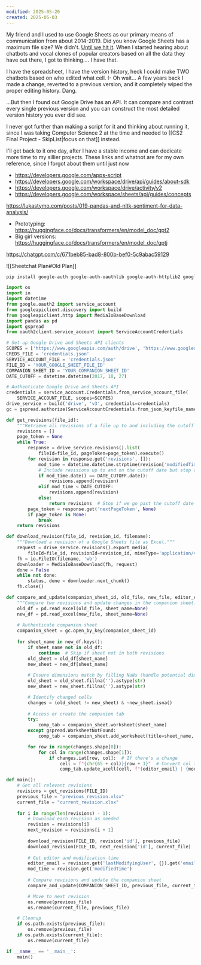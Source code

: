 ```yaml
---
modified: 2025-05-20
created: 2025-05-03
---
```

My friend and I used to use Google Sheets as our primary means of communication from about 2014-2019. Did you know Google Sheets has a maximum file size? We didn't. [Until we hit it](https://support.google.com/drive/answer/37603?hl=en#:~:text=Up%20to%2010%20million%20cells%20or%2018%2C278%20columns%20(column%20ZZZ)%20for%20spreadsheets%20that%20are%20created%20in%20or%20converted%20to%20Google%20Sheets.).  When I started hearing about chatbots and vocal clones of popular creators based on all the data they have out there, I got to thinking.... I have that.

I have the spreadsheet, I have the version history, heck I could make TWO chatbots based on who edited what cell. I- Oh wait... A few years back I made a change, reverted to a previous version, and it completely wiped the proper editing history. Dang.

...But then I found out Google Drive has an API. It can compare and contrast every single previous version and you can construct the most detailed version history you ever did see.

I never got further than making a script for it and thinking about running it, since I was taking Computer Science 2 at the time and needed to [[CS2 Final Project - SkipList|focus on that]] instead.

I'll get back to it one day, after I have a stable income and can dedicate more time to my sillier projects. These links and whatnot are for my own reference, since I forgot about them until just now

- https://developers.google.com/apps-script
- https://developers.google.com/workspace/drive/api/guides/about-sdk
- https://developers.google.com/workspace/drive/activity/v2
- https://developers.google.com/workspace/sheets/api/guides/concepts

https://lukastymo.com/posts/019-pandas-and-nltk-sentiment-for-data-analysis/

- Prototyping: https://huggingface.co/docs/transformers/en/model_doc/gpt2
- Big girl versions: https://huggingface.co/docs/transformers/en/model_doc/gptj

https://chatgpt.com/c/671beb85-bad8-800b-bef0-5c9abac59129

![[Sheetchat Plan#Old Plan]]

```python
pip install google-auth google-auth-oauthlib google-auth-httplib2 google-api-python-client pandas gspread oauth2client
```

```python
import os
import io
import datetime
from google.oauth2 import service_account
from googleapiclient.discovery import build
from googleapiclient.http import MediaIoBaseDownload
import pandas as pd
import gspread
from oauth2client.service_account import ServiceAccountCredentials

# Set up Google Drive and Sheets API clients
SCOPES = ['https://www.googleapis.com/auth/drive', 'https://www.googleapis.com/auth/spreadsheets']
CREDS_FILE = 'credentials.json'
SERVICE_ACCOUNT_FILE = 'credentials.json'
FILE_ID = 'YOUR_GOOGLE_SHEET_FILE_ID'
COMPANION_SHEET_ID = 'YOUR_COMPANION_SHEET_ID'
DATE_CUTOFF = datetime.datetime(2017, 10, 27)

# Authenticate Google Drive and Sheets API
credentials = service_account.Credentials.from_service_account_file(
    SERVICE_ACCOUNT_FILE, scopes=SCOPES)
drive_service = build('drive', 'v3', credentials=credentials)
gc = gspread.authorize(ServiceAccountCredentials.from_json_keyfile_name(CREDS_FILE, SCOPES))

def get_revisions(file_id):
    """Retrieve all revisions of a file up to and including the cutoff date."""
    revisions = []
    page_token = None
    while True:
        response = drive_service.revisions().list(
            fileId=file_id, pageToken=page_token).execute()
        for revision in response.get('revisions', []):
            mod_time = datetime.datetime.strptime(revision['modifiedTime'], '%Y-%m-%dT%H:%M:%S.%fZ')
            # Include revisions up to and on the cutoff date but stop after it
            if mod_time.date() == DATE_CUTOFF.date():
                revisions.append(revision)
            elif mod_time < DATE_CUTOFF:
                revisions.append(revision)
            else:
                return revisions  # Stop if we go past the cutoff date (after October 27, 2017)
        page_token = response.get('nextPageToken', None)
        if page_token is None:
            break
    return revisions

def download_revision(file_id, revision_id, filename):
    """Download a revision of a Google Sheets file as Excel."""
    request = drive_service.revisions().export_media(
        fileId=file_id, revisionId=revision_id, mimeType='application/vnd.openxmlformats-officedocument.spreadsheetml.sheet')
    fh = io.FileIO(filename, 'wb')
    downloader = MediaIoBaseDownload(fh, request)
    done = False
    while not done:
        status, done = downloader.next_chunk()
    fh.close()

def compare_and_update(companion_sheet_id, old_file, new_file, editor_email, mod_time):
    """Compare two revisions and update changes in the companion sheet."""
    old_df = pd.read_excel(old_file, sheet_name=None)
    new_df = pd.read_excel(new_file, sheet_name=None)
    
    # Authenticate companion sheet
    companion_sheet = gc.open_by_key(companion_sheet_id)
    
    for sheet_name in new_df.keys():
        if sheet_name not in old_df:
            continue  # Skip if sheet not in both revisions
        old_sheet = old_df[sheet_name]
        new_sheet = new_df[sheet_name]
        
        # Ensure dimensions match by filling NaNs (handle potential dimension mismatch)
        old_sheet = old_sheet.fillna('').astype(str)
        new_sheet = new_sheet.fillna('').astype(str)

        # Identify changed cells
        changes = (old_sheet != new_sheet) & ~new_sheet.isna()
        
        # Access or create the companion tab
        try:
            comp_tab = companion_sheet.worksheet(sheet_name)
        except gspread.WorksheetNotFound:
            comp_tab = companion_sheet.add_worksheet(title=sheet_name, rows=new_sheet.shape[0], cols=new_sheet.shape[1])

        for row in range(changes.shape[0]):
            for col in range(changes.shape[1]):
                if changes.iat[row, col]:  # If there's a change
                    cell = f"{chr(65 + col)}{row + 1}"  # Convert col to letter
                    comp_tab.update_acell(cell, f"{editor_email} | {mod_time}")

def main():
    # Get all relevant revisions
    revisions = get_revisions(FILE_ID)
    previous_file = "previous_revision.xlsx"
    current_file = "current_revision.xlsx"
    
    for i in range(len(revisions) - 1):
        # Download each revision as needed
        revision = revisions[i]
        next_revision = revisions[i + 1]
        
        download_revision(FILE_ID, revision['id'], previous_file)
        download_revision(FILE_ID, next_revision['id'], current_file)
        
        # Get editor and modification time
        editor_email = revision.get('lastModifyingUser', {}).get('emailAddress', 'Unknown')
        mod_time = revision.get('modifiedTime')
        
        # Compare revisions and update the companion sheet
        compare_and_update(COMPANION_SHEET_ID, previous_file, current_file, editor_email, mod_time)

        # Move to next revision
        os.remove(previous_file)
        os.rename(current_file, previous_file)

    # Cleanup
    if os.path.exists(previous_file):
        os.remove(previous_file)
    if os.path.exists(current_file):
        os.remove(current_file)

if __name__ == '__main__':
    main()

```
